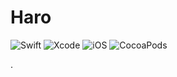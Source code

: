 # Haro

![Swift](https://img.shields.io/badge/swift-5.6-orange.svg?style=flat)
![Xcode](https://img.shields.io/badge/Xcode-13.3-blue.svg?style=flat)
![iOS](https://img.shields.io/badge/iOS-15.0-gray.svg?style=flat)
![CocoaPods](https://img.shields.io/badge/Cocoapods-1.11.3-blue.svg?style=flat)

.

